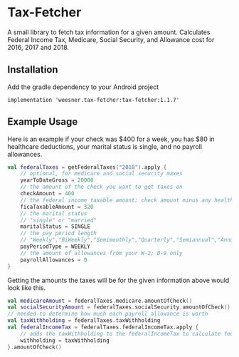 # Tax-Fetcher
  A small library to fetch tax information for a given amount. Calculates Federal Income Tax, Medicare, Social Security, and Allowance cost for 2016, 2017 and 2018.

## Installation
  Add the gradle dependency to your Android project
  
  `implementation 'weesner.tax-fetcher:tax-fetcher:1.1.7'`

## Example Usage
Here is an example if your check was $400 for a week, you has $80 in healthcare deductions, your marital status is single, and no payroll allowances.
```kotlin
val federalTaxes = getFederalTaxes("2018").apply {
    // optional, for medicare and social security maxes
    yearToDateGross = 20000
    // the amount of the check you want to get taxes on
    checkAmount = 400
    // the federal income taxable amount; check amount minus any healthcare deductions       
    ficaTaxableAmount = 320
    // the marital status
    // "single" or "married"
    maritalStatus = SINGLE
    // the pay period length 
    // "Weekly","BiWeekly","Semimonthly","Quarterly","Semiannual","Annual" or "Daily"
    payPeriodType = WEEKLY
    // the amount of allowances from your W-2; 0-9 only
    payrollAllowances = 0
}
```

Getting the amounts the taxes will be for the given information above would look like this.
```kotlin
val medicareAmount = federalTaxes.medicare.amountOfCheck()
val socialSecurityAmount = federalTaxes.socialSecurity.amountOfCheck()
// needed to determine how much each payroll allowance is worth
val taxWithholding = federalTaxes.taxWithholding
val federalIncomeTax = federalTaxes.federalIncomeTax.apply {
    // adds the taxWithholding to the federalIncomeTax to calculate federal income tax correctly
    withholding = taxWithholding
}.amountOfCheck()
```  
